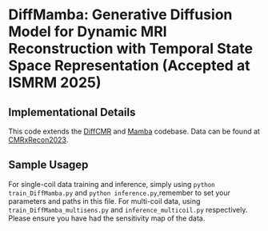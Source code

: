 # DiffMamba: Generative Diffusion Model for Dynamic MRI Reconstruction with Temporal State Space Representation (Accepted at ISMRM 2025)

## Implementational Details
This code extends the [DiffCMR](https://github.com/xmed-lab/DiffCMR) and [Mamba](https://github.com/state-spaces/mamba) codebase. Data can be found at [CMRxRecon2023](https://cmrxrecon.github.io/Challenge.html).

## Sample Usagep
For single-coil data training and inference, simply using `python train_DiffMamba.py` and `python inference.py`,remember to set your parameters and paths in this file. For multi-coil data, using `train_DiffMamba_multisens.py` and  `inference_multicoil.py` respectively. Please ensure you have had the sensitivity map of the data.
